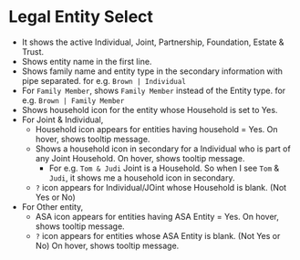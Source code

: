 # Legal Entity Select

- It shows the active Individual, Joint, Partnership, Foundation, Estate & Trust.
- Shows entity name in the first line.
- Shows family name and entity type in the secondary information with pipe separated. for e.g. `Brown | Individual`
- For `Family Member`, shows `Family Member` instead of the Entity type. for e.g. `Brown | Family Member`
- Shows household icon for the entity whose Household is set to Yes.
- For Joint & Individual, 
  - Household icon appears for entities having household = Yes. On hover, shows tooltip message. 
  - Shows a household icon in secondary for a Individual who is part of any Joint Household. On hover, shows tooltip message. 
    - For e.g. `Tom & Judi` Joint is a Household. So when I see `Tom` & `Judi`, it shows me a household icon in secondary. 
  - `?` icon appears for Individual/JOint whose Household is blank. (Not Yes or No)
- For Other entity, 
  - ASA icon appears for entities having ASA Entity = Yes. On hover, shows tooltip message. 
  - `?` icon appears for entities whose ASA Entity is blank. (Not Yes or No) On hover, shows tooltip message. 